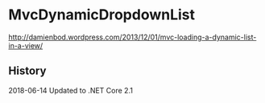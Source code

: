 MvcDynamicDropdownList
======================
http://damienbod.wordpress.com/2013/12/01/mvc-loading-a-dynamic-list-in-a-view/

## History

2018-06-14 Updated to .NET Core 2.1

